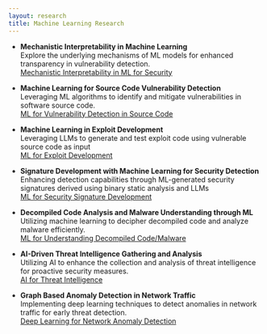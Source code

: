 ```yaml
---
layout: research
title: Machine Learning Research
---
```


- **Mechanistic Interpretability in Machine Learning**  
  Explore the underlying mechanisms of ML models for enhanced transparency in vulnerability detection.  
  [Mechanistic Interpretability in ML for Security](http://research.richards.ai/research/mechanistic-interpretability)

- **Machine Learning for Source Code Vulnerability Detection**  
  Leveraging ML algorithms to identify and mitigate vulnerabilities in software source code.  
  [ML for Vulnerability Detection in Source Code](http://research.richards.ai/research/source-code-vulnerability)

- **Machine Learning in Exploit Development**  
  Leveraging LLMs to generate and test exploit code using vulnerable source code as input  
  [ML for Exploit Development](http://research.richards.ai/research/exploit-development-ml)

- **Signature Development with Machine Learning for Security Detection**  
  Enhancing detection capabilities through ML-generated security signatures derived using binary static analysis and LLMs  
  [ML for Security Signature Development](http://research.richards.ai/research/security-signature-ml)

- **Decompiled Code Analysis and Malware Understanding through ML**  
  Utilizing machine learning to decipher decompiled code and analyze malware efficiently.  
  [ML for Understanding Decompiled Code/Malware](http://research.richards.ai/research/decompiled-code-analysis)

- **AI-Driven Threat Intelligence Gathering and Analysis**  
  Utilizing AI to enhance the collection and analysis of threat intelligence for proactive security measures.  
  [AI for Threat Intelligence](http://research.richards.ai/research/ai-threat-intelligence)

- **Graph Based Anomaly Detection in Network Traffic**  
  Implementing deep learning techniques to detect anomalies in network traffic for early threat detection.  
  [Deep Learning for Network Anomaly Detection](http://research.richards.ai/research/network-anomaly-detection)
